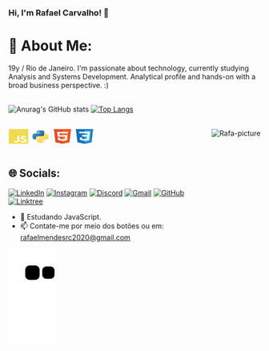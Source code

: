 ### Hi, I'm Rafael Carvalho! 👋
# 💫 About Me:
19y / Rio de Janeiro. I'm passionate about technology, currently studying Analysis and Systems Development. Analytical profile and hands-on with a broad business perspective. :)

<br> ![Anurag's GitHub stats](https://github-readme-stats.vercel.app/api?username=rafaelcarvalhorc&show_icons=true&theme=transparent)
[![Top Langs](https://github-readme-stats.vercel.app/api/top-langs/?username=rafaelcarvalhorc&layout=compact&theme=transparent)](https://github.com/rafaelcarvalhorc)


<div style="display: inline_block"><br>
  <img align="center" alt="Rafa-Js" height="30" width="40" src="https://raw.githubusercontent.com/devicons/devicon/master/icons/javascript/javascript-plain.svg">
  <img align="center" alt="Rafa-Python" height="30" width="40" src="https://raw.githubusercontent.com/devicons/devicon/master/icons/python/python-original.svg">
  <img align="center" alt="Rafa-HTML" height="30" width="40" src="https://raw.githubusercontent.com/devicons/devicon/master/icons/html5/html5-original.svg">
  <img align="center" alt="Rafa-CSS" height="30" width="40" src="https://raw.githubusercontent.com/devicons/devicon/master/icons/css3/css3-original.svg">
  <img align="right" alt="Rafa-picture" height="250" src="https://media.discordapp.net/attachments/1072617405630652506/1074372438688813056/327770755_1427258821346408_4826871853931136040_n.jpg?width=573&height=683">
</div><br>

## 🌐 Socials:
[![LinkedIn](https://img.shields.io/badge/LinkedIn-0077B5?style=for-the-badge&logo=linkedin&logoColor=white)](https://www.linkedin.com/in/rafael-carvalho-b897ba142/) [![Instagram](https://img.shields.io/badge/Instagram-E4405F?style=for-the-badge&logo=instagram&logoColor=white)](https://www.instagram.com/futurodevrafa) [![Discord](https://img.shields.io/badge/Discord-7289DA?style=for-the-badge&logo=discord&logoColor=white)](https://discord.gg/rafaelcarvalhorc#7200) [![Gmail](https://img.shields.io/badge/Gmail-D14836?style=for-the-badge&logo=gmail&logoColor=white)](mailto:rafaelmendesrc2020@gmail.com) [![GitHub](https://img.shields.io/badge/GitHub-100000?style=for-the-badge&logo=github&logoColor=white)](https://github.com/rafaelcarvalhorc) [![Linktree](https://img.shields.io/badge/linktree-39E09B?style=for-the-badge&logo=linktree&logoColor=white)](https://linktr.ee/rafaelcarvalhorc)


- 🌱 Estudando JavaScript.
- 📫 Contate-me por meio dos botões ou em: rafaelmendesrc2020@gmail.com

![snake gif](https://github.com/rafaelcarvalhorc/rafaelcarvalhorc/blob/output/github-contribution-grid-snake.svg)
